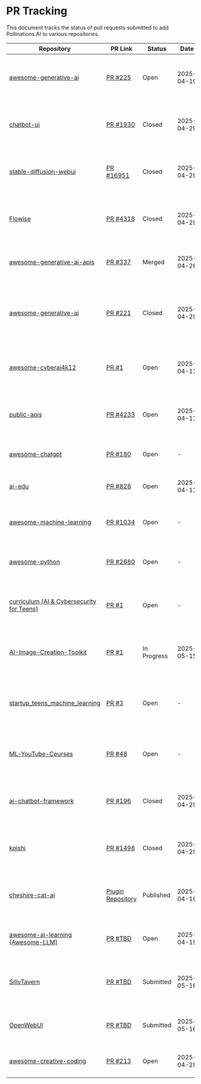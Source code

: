 # PR Tracking

This document tracks the status of pull requests submitted to add Pollinations.AI to various repositories.

| Repository | PR Link | Status | Date | Notes |
|------------|---------|--------|------|-------|
| [awesome-generative-ai](https://github.com/steven2358/awesome-generative-ai) | [PR #225](https://github.com/steven2358/awesome-generative-ai/pull/225) | Open | 2025-04-19 | Added Pollinations.AI to Other section (Minimal Change) |
| [chatbot-ui](https://github.com/mckaywrigley/chatbot-ui) | [PR #1930](https://github.com/mckaywrigley/chatbot-ui/pull/1930) | Closed | 2025-04-29 | Temporarily closed for testing. Extensive integration changes. |
| [stable-diffusion-webui](https://github.com/AUTOMATIC1111/stable-diffusion-webui) | [PR #16951](https://github.com/AUTOMATIC1111/stable-diffusion-webui/pull/16951) | Closed | 2025-04-29 | Temporarily closed for testing. Extensive integration changes. |
| [Flowise](https://github.com/FlowiseAI/Flowise) | [PR #4318](https://github.com/FlowiseAI/Flowise/pull/4318) | Closed | 2025-04-29 | Temporarily closed for testing. Extensive integration changes. |
| [awesome-generative-ai-apis](https://github.com/foss42/awesome-generative-ai-apis) | [PR #337](https://github.com/foss42/awesome-generative-ai-apis/pull/337) | Merged | 2025-04-26 | Added Pollinations.AI to the "Image" section |
| [awesome-generative-ai](https://github.com/steven2358/awesome-generative-ai) | [PR #221](https://github.com/steven2358/awesome-generative-ai/pull/221) | Closed | 2025-04-29 | Temporarily closed for revision. Added to multiple sections (non-minimal). |
| [awesome-cyberai4k12](https://github.com/cyberai4k12/awesome-cyberai4k12) | [PR #1](https://github.com/cyberai4k12/awesome-cyberai4k12/pull/1) | Open | 2025-04-11 | Added Pollinations.AI to the "AI Tools for Education" section |
| [public-apis](https://github.com/public-apis/public-apis) | [PR #4233](https://github.com/public-apis/public-apis/pull/4233) | Open | 2025-04-11 | Added Pollinations.AI to the "Machine Learning" section |
| [awesome-chatgpt](https://github.com/awesome-chatgpt/awesome-chatgpt) | [PR #180](https://github.com/awesome-chatgpt/awesome-chatgpt/pull/180) | Open | - | Added Pollinations.AI to the "APIs" section |
| [ai-edu](https://github.com/microsoft/ai-edu) | [PR #828](https://github.com/microsoft/ai-edu/pull/828) | Open | 2025-04-11 | Added Pollinations.AI to the "Tools" section |
| [awesome-machine-learning](https://github.com/josephmisiti/awesome-machine-learning) | [PR #1034](https://github.com/josephmisiti/awesome-machine-learning/pull/1034) | Open | - | Added Pollinations.AI to the "Third-party APIs" section |
| [awesome-python](https://github.com/vinta/awesome-python) | [PR #2680](https://github.com/vinta/awesome-python/pull/2680) | Open | - | Added Pollinations.AI to the "Third-party APIs" section |
| [curriculum (AI & Cybersecurity for Teens)](https://github.com/cyberai4k12/curriculum) | [PR #1](https://github.com/cyberai4k12/curriculum/pull/1) | Open | - | Added Pollinations.AI as a resource for generative AI experiments |
| [AI-Image-Creation-Toolkit](https://github.com/eduhubai/AI-Image-Creation-Toolkit) | [PR #1](https://github.com/eduhubai/AI-Image-Creation-Toolkit/pull/1) | In Progress | 2025-05-15 | Added Pollinations.AI integration for free, no-signup image generation |
| [startup_teens_machine_learning](https://github.com/simpleclub/startup_teens_machine_learning) | [PR #3](https://github.com/simpleclub/startup_teens_machine_learning/pull/3) | Open | - | Added Jupyter notebook for generative AI with Pollinations.AI in German |
| [ML-YouTube-Courses](https://github.com/dair-ai/ML-YouTube-Courses) | [PR #48](https://github.com/dair-ai/ML-YouTube-Courses/pull/48) | Open | - | Added Pollinations.AI as a generative AI resource for students |
| [ai-chatbot-framework](https://github.com/alfredfrancis/ai-chatbot-framework) | [PR #196](https://github.com/alfredfrancis/ai-chatbot-framework/pull/196) | Closed | 2025-04-29 | Temporarily closed for testing. Extensive integration changes. |
| [koishi](https://github.com/koishijs/koishi) | [PR #1498](https://github.com/koishijs/koishi/pull/1498) | Closed | 2025-04-29 | Temporarily closed for testing. Extensive integration changes. |
| [cheshire-cat-ai](https://github.com/cheshire-cat-ai/core) | [Plugin Repository](https://github.com/voodoohop/cheshire-cat-pollinations-plugin) | Published | 2025-04-19 | Created standalone Pollinations.AI plugin for Cheshire Cat AI |
| [awesome-ai-learning (Awesome-LLM)](https://github.com/Hannibal046/Awesome-LLM) | [PR #TBD](https://github.com/Hannibal046/Awesome-LLM/pulls) | Open | 2025-04-19 | Added Pollinations.AI to the LLM Applications section |
| [SillyTavern](https://github.com/SillyTavern/SillyTavern) | [PR #TBD](https://github.com/SillyTavern/SillyTavern/pulls) | Submitted | 2025-05-16 | Added Pollinations.AI integration for text and image generation |
| [OpenWebUI](https://github.com/open-webui/open-webui) | [PR #TBD](https://github.com/open-webui/open-webui/pulls) | Submitted | 2025-05-16 | Added Pollinations.AI integration for image generation |
| [awesome-creative-coding](https://github.com/terkelg/awesome-creative-coding) | [PR #213](https://github.com/terkelg/awesome-creative-coding/pull/213) | Open | 2025-04-29 | Added Pollinations.AI to the AI/ML section |

